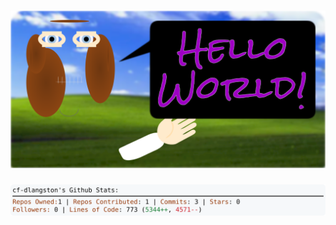<!-- 
Version 3.0.23
Built Sat Jul 13 2024 05:30:26 GMT+0000 (Coordinated Universal Time)
-->

<h1 align="center">
  <a href="https://github.com/cf-dlangston/cf-dlangston/tree/master/src" title="Click to View Source">
    <picture width="100%" alt="Dylan">
      <source media="(prefers-color-scheme: dark)" srcset="dylan-dark.svg?version=3.0.23">
      <img src="dylan-light.svg?version=3.0.23" alt="Dylan">
    </picture>
  </a>
</h1>

<div align="center">
  <picture width="100%" alt="Profile Info and Stats">
    <source media="(prefers-color-scheme: dark)" srcset="stats-dark.svg?version=3.0.23">
    <img src="stats-light.svg?version=3.0.23" alt="Profile Info and Stats">
  </picture>
</div>
